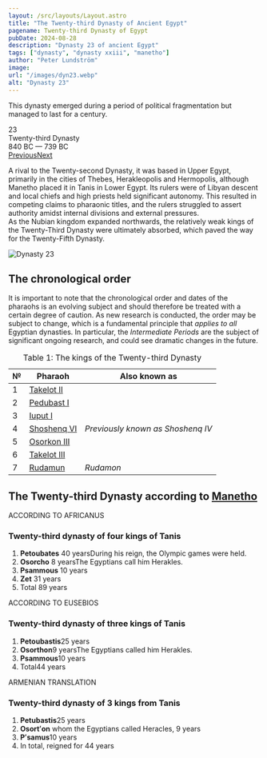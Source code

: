 ```yaml
---
layout: /src/layouts/Layout.astro
title: "The Twenty-third Dynasty of Ancient Egypt"
pagename: Twenty-third Dynasty of Egypt
pubDate: 2024-08-28
description: "Dynasty 23 of ancient Egypt"
tags: ["dynasty", "dynasty xxiii", "manetho"]
author: "Peter Lundström"
image:
url: "/images/dyn23.webp"
alt: "Dynasty 23"
---
```


<p class="lead">
This dynasty emerged during a period of political fragmentation but managed to last for a century.
</p>
<div class="dynruta float-right ml-4 mb-3 mt-4">
	<div class="flex flex-col justify-center items-center [text-shadow:_0_1px_0_rgb(255_255_255_/_20%)]">
		<div class="text-9xl font-bold [text-shadow:_0_1px_0_rgb(255_255_255_/_40%)]">23</div>
		<div>Twenty-third Dynasty</div>
		<div>840 BC &mdash; 739 BC</div>
		<div class="w-full flex justify-between"><a href="/dynasty/22">Previous</a><a href="/dynasty/24">Next</a></div>
	</div>
</div>
<p>A rival to the Twenty-second Dynasty, it was based in Upper Egypt, primarily in the cities of Thebes, Herakleopolis and Hermopolis, although Manetho placed it in Tanis in Lower Egypt. Its rulers were of Libyan descent and local chiefs and high priests held significant autonomy. This resulted in competing claims to pharaonic titles, and the rulers struggled to assert authority amidst internal divisions and external pressures.<br />As the Nubian kingdom expanded northwards, the relatively weak kings of the Twenty-Third Dynasty were ultimately absorbed, which paved the way for the Twenty-Fifth Dynasty.</p>

<img class="w-full rounded-sm sm:rounded-xl my-10" src="/images/dyn23.webp" alt="Dynasty 23">
<h2 class="mt-10">The chronological order</h2>
<p>
It is important to note that the chronological order and dates of the pharaohs is an evolving subject and should therefore be treated with a certain degree of caution. As new research is conducted, the order may be subject to change, which is a fundamental principle that <i>applies to all</i> Egyptian dynasties. In particular, the <i>Intermediate Periods</i> are the subject of significant ongoing research, and could see dramatic changes in the future.
</p>
 
<table>
	<caption class="py-2 text-sm">Table 1: The kings of the Twenty-third Dynasty</caption>
	<thead>
		<tr>
			<th scope="col" class="w-5 text-center">№</th>
			<th scope="col" class="pl-3">Pharaoh</th>
			<th scope="col" class="pl-3">Also known as</th>
		</tr>
	</thead>
	<tbody>
<tr><td>1</td><td><a href="/pharaohs/Takelot-II">Takelot II</a></td><td><em></em></td></tr>
<tr><td>2</td><td><a href="/pharaohs/Pedubast-I">Pedubast I</a></td><td><em></em></td></tr>
<tr><td>3</td><td><a href="/pharaohs/Iuput-I">Iuput I</a></td><td><em></em></td></tr>
<tr><td>4</td><td><a href="/pharaohs/Shoshenq-VI">Shoshenq VI</a></td><td><em>Previously known as Shoshenq IV</em></td></tr>
<tr><td>5</td><td><a href="/pharaohs/Osorkon-III">Osorkon III</a></td><td><em></em></td></tr>
<tr><td>6</td><td><a href="/pharaohs/Takelot-III">Takelot III</a></td><td><em></em></td></tr>
<tr><td>7</td><td><a href="/pharaohs/Rudamun">Rudamun</a></td><td><em>Rudamon</em></td></tr>
	</tbody>
</table>

<h2 class="mt-10 pb-6 text-wrap">The Twenty-third Dynasty according to <a href="/authors">Manetho</a></h2>

<div class="dynasty">
	<div class="w-full">
		<div class="according">ACCORDING TO AFRICANUS</div>
		<h3>Twenty-third dynasty of four kings of Tanis</h3>
		<ol class="farao">
			<li>
				<b>Petoubates</b>
				<span class="y">40 years</span>During his reign, the Olympic games were held.
			</li>
			<li>
				<b>Osorcho</b>
				<span class="y">8 years</span>The Egyptians call him Herakles.
			</li>
			<li><b>Psammous</b> <span class="y">10 years</span></li>
			<li><b>Zet</b> <span class="y">31 years</span></li>
			<li class="total">Total <span class="y">89 years</span></li>
		</ol>
	</div>
	<div class="w-full">
		<div class="according">ACCORDING TO EUSEBIOS</div>
		<h3>Twenty-third dynasty of three kings of Tanis</h3>
		<ol class="farao">
			<li><b>Petoubastis</b><span class="y">25 years</span></li>
			<li>
				<b>Osorthon</b><span class="y">9 years</span>The Egyptians called him Herakles.
			</li>
			<li><b>Psammous</b><span class="y">10 years</span></li>
			<li class="total">Total<span class="y">44 years</span></li>
		</ol>
	</div>
	<div class="w-full">
		<div class="according">ARMENIAN TRANSLATION</div>
		<h3>Twenty-third dynasty of 3 kings from Tanis</h3>
		<ol class="farao">
			<li><b lang="xcl">Petubastis</b><span class="y">25 years</span></li>
			<li>
				<b lang="xcl">Osortʻon</b> whom the Egyptians called Heracles, <span class="y">9 years</span>
			</li>
			<li><b lang="xcl">Pʻsamus</b><span class="y">10 years</span></li>
			<li class="total">In total, reigned for <span class="y">44 years</span></li>
		</ol>
	</div>
</div>
